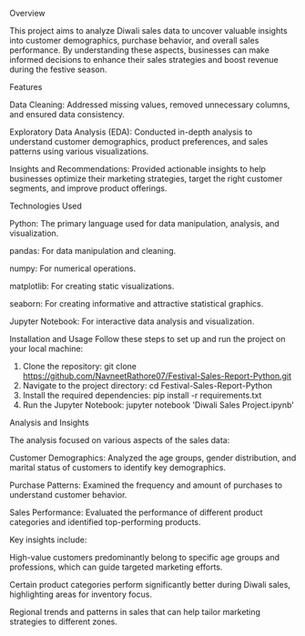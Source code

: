 Overview

This project aims to analyze Diwali sales data to uncover valuable insights into customer demographics, purchase behavior, and overall sales performance. By understanding these aspects, businesses can make informed decisions to enhance their sales strategies and boost revenue during the festive season.

Features

Data Cleaning: Addressed missing values, removed unnecessary columns, and ensured data consistency.

Exploratory Data Analysis (EDA): Conducted in-depth analysis to understand customer demographics, product preferences, and sales patterns using various visualizations.

Insights and Recommendations: Provided actionable insights to help businesses optimize their marketing strategies, target the right customer segments, and improve product offerings.

Technologies Used

Python: The primary language used for data manipulation, analysis, and visualization.

pandas: For data manipulation and cleaning.

numpy: For numerical operations.

matplotlib: For creating static visualizations.

seaborn: For creating informative and attractive statistical graphics.

Jupyter Notebook: For interactive data analysis and visualization.

Installation and Usage
Follow these steps to set up and run the project on your local machine:

1. Clone the repository:
   git clone https://github.com/NavneetRathore07/Festival-Sales-Report-Python.git
2. Navigate to the project directory:
   cd Festival-Sales-Report-Python
3. Install the required dependencies:
   pip install -r requirements.txt
4. Run the Jupyter Notebook:
   jupyter notebook 'Diwali Sales Project.ipynb'
   
Analysis and Insights

The analysis focused on various aspects of the sales data:


Customer Demographics: Analyzed the age groups, gender distribution, and marital status of customers to identify key demographics.

Purchase Patterns: Examined the frequency and amount of purchases to understand customer behavior.

Sales Performance: Evaluated the performance of different product categories and identified top-performing products.

Key insights include:

High-value customers predominantly belong to specific age groups and professions, which can guide targeted marketing efforts.

Certain product categories perform significantly better during Diwali sales, highlighting areas for inventory focus.

Regional trends and patterns in sales that can help tailor marketing strategies to different zones.

